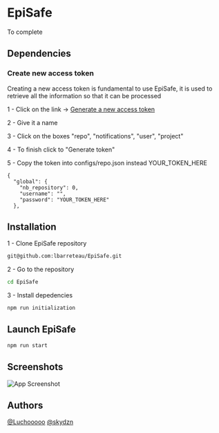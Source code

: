 # EpiSafe

To complete

## Dependencies

### Create new access token
Creating a new access token is fundamental to use EpiSafe, it is used to retrieve all the information so that it can be processed

1 - Click on the link -> [Generate a new access token]("https://github.com/settings/tokens/new")

2 - Give it a name

3 - Click on the boxes "repo", "notifications", "user", "project"

4 - To finish click to "Generate token"

5 - Copy the token into configs/repo.json instead YOUR_TOKEN_HERE
```
{
  "global": {
    "nb_repository": 0,
    "username": "",
    "password": "YOUR_TOKEN_HERE"
  },
```

## Installation

1 - Clone EpiSafe repository

```bash
git@github.com:lbarreteau/EpiSafe.git
```

2 - Go to the repository

```bash
cd EpiSafe
```

3 - Install depedencies

```bash
npm run initialization
```

## Launch EpiSafe
```bash
npm run start
```
## Screenshots

![App Screenshot](https://via.placeholder.com/468x300?text=App+Screenshot+Here)


## Authors
[@Luchooooo](https://www.github.com/lbarreteau) [@skydzn](https://www.github.com/skydzn)